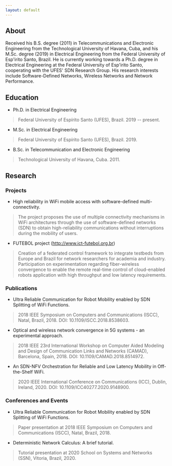 ```yaml
---
layout: default
---
```


## About

Received his B.S. degree (2011) in Telecommunications and Electronic Engineering from the Technological University of Havana, Cuba, and his M.Sc. degree (2019) in Electrical Engineering from the Federal University of Esp\'irito Santo, Brazil. He is currently working towards a Ph.D. degree in Electrical Engineering at the Federal University of Esp\'irito Santo, cooperating with the UFES' SDN Research Group. His research interests include Software-Defined Networks, Wireless Networks and Network Performance.

## Education

* Ph.D. in Electrical Engineering
> Federal University of Espírito Santo (UFES), Brazil. 2019 -- present.

* M.Sc. in Electrical Engineering
> Federal University of Espírito Santo (UFES), Brazil. 2019.

* B.Sc. in Telecommunication and Electronic Engineering
> Technological University of Havana, Cuba. 2011.

## Research

### Projects

* High reliability in WiFi mobile access with software-defined multi-connectivity.
> The project proposes the use of multiple connectivity mechanisms in WiFi architectures through the use of software-defined networks (SDN) to obtain high-reliability communications without interruptions during the mobility of users.

* FUTEBOL project (http://www.ict-futebol.org.br)
> Creation of a federated control framework to integrate testbeds from Europe and Brazil for network researchers for academia and industry. Participation on experimentation regarding fiber-wireless convergence to enable the remote real-time control of cloud-enabled robots application with high throughput and low latency requirements.

### Publications

* Ultra Reliable Communication for Robot Mobility enabled by SDN Splitting of WiFi Functions.
> 2018 IEEE Symposium on Computers and Communications (ISCC), Natal, Brazil, 2018. DOI: 10.1109/ISCC.2018.8538603.

* Optical and wireless network convergence in 5G systems - an experimental approach.
> 2018 IEEE 23rd International Workshop on Computer Aided Modeling and Design of Communication Links and Networks (CAMAD), Barcelona, Spain, 2018. DOI: 10.1109/CAMAD.2018.8514972.

* An SDN-NFV Orchestration for Reliable and Low Latency Mobility in Off-the-Shelf WiFi.
> 2020 IEEE International Conference on Communications (ICC), Dublin, Ireland, 2020. DOI: 10.1109/ICC40277.2020.9148900.

### Conferences and Events

* Ultra Reliable Communication for Robot Mobility enabled by SDN Splitting of WiFi Functions.
> Paper presentation at 2018 IEEE Symposium on Computers and Communications (ISCC), Natal, Brazil, 2018.

* Deterministic Network Calculus: A brief tutorial.
> Tutorial presentation at 2020 School on Systems and Networks (SSN), Vitoria, Brazil, 2020.
